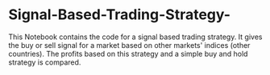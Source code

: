 # Signal-Based-Trading-Strategy-
This Notebook contains the code for a signal based trading strategy. It gives the buy or sell signal for a market based on other markets' indices (other countries). The profits based on this strategy and a simple buy and hold strategy is compared. 

